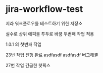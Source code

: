 # jira-workflow-test

지라 워크플로우를 테스트하기 위한 저장소

실수로 상위 에픽을 투두로 바꿈
두번째 작업 적용

1.0.1 의 첫번째 작업

23번 작업 진행 완료
asdfasdf
asdfasdf
버그해결

27번 작업
긴급한 핫픽스
